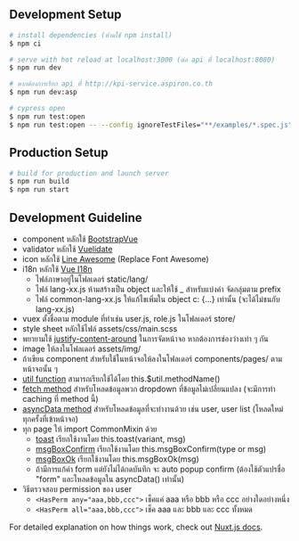 ## Development Setup

```bash
# install dependencies (ห้ามใช้ npm install)
$ npm ci

# serve with hot reload at localhost:3000 (ต่อ api ที่ localhost:8080)
$ npm run dev

# หากต้องการเรียก api ที่ http://kpi-service.aspiron.co.th
$ npm run dev:asp

# cypress open
$ npm run test:open
$ npm run test:open -- --config ignoreTestFiles="**/examples/*.spec.js"
```

## Production Setup

```bash
# build for production and launch server
$ npm run build
$ npm run start
```

## Development Guideline
- component หลักใช้ [BootstrapVue](https://bootstrap-vue.org/)
- validator หลักใช้ [Vuelidate](https://vuelidate.js.org/)
- icon หลักใช้ [Line Awesome](https://icons8.com/line-awesome) (Replace Font Awesome)
- i18n หลักใช้ [Vue I18n](https://kazupon.github.io/vue-i18n/)
  - ไฟล์ภาษาอยู่ในโฟลเดอร์ static/lang/
  - ไฟล์ lang-xx.js ห้ามสร้างเป็น object และให้ใช้ _ สำหรับแบ่งคำ จัดกลุ่มตาม prefix
  - ไฟล์ common-lang-xx.js ให้แก้ไขเพิ่มใน object c: {...} เท่านั้น (จะได้ไม่ชนกับ lang-xx.js)
- vuex ตั้งชื่อตาม module ที่ทำเช่น user.js, role.js ในโฟลเดอร์ store/
- style sheet หลักใช้ไฟล์ assets/css/main.scss
- พยายามใช้ [justify-content-around](https://getbootstrap.com/docs/4.5/utilities/flex/#justify-content) ในการจัดหน้าจอ หากต้องการช่องว่างเท่า ๆ กัน
- image ให้ลงในโฟลเดอร์ assets/img/
- ถ้าเขียน component สำหรับใช้ในหน้าจอให้ลงในโฟลเดอร์ components/pages/ ตามหน้าจอนั้น ๆ
- [util function](plugins/util.js) สามารถเรียกใช้ได้โดย this.$util.methodName()
- [fetch method](https://nuxtjs.org/api/pages-fetch/) สำหรับโหลดข้อมูลพวก dropdown ที่ข้อมูลไม่เปลี่ยนแปลง (จะมีการทำ caching ที่ method นี้)
- [asyncData method](https://nuxtjs.org/guide/async-data/) สำหรับโหลดข้อมูลที่จะทำงานด้วย เช่น user, user list (โหลดใหม่ทุกครั้งที่เข้าหน้าจอ)
- ทุก page ให้ import CommonMixin ด้วย
  - [toast](https://bootstrap-vue.org/docs/components/toast#toasts) เรียกใช้งานโดย this.toast(variant, msg)
  - [msgBoxConfirm](https://bootstrap-vue.org/docs/components/modal#modal-message-boxes) เรียกใช้งานโดย this.msgBoxConfirm(type or msg)
  - [msgBoxOk](https://bootstrap-vue.org/docs/components/modal#modal-message-boxes) เรียกใช้งานโดย this.msgBoxOk(msg)
  - ถ้ามีการแก้ค่า form แต่ยังไม่ได้กดบันทึก จะ auto popup confirm (ต้องใช้ตัวแปรชื่อ "form" และโหลดข้อมูลใน asyncData() เท่านั้น)
- วิธีตรวจสอบ permission ของ user
  - `<HasPerm any="aaa,bbb,ccc">` เช็คแค่ aaa หรือ bbb หรือ ccc อย่างใดอย่างหนึ่ง
  - `<HasPerm all="aaa,bbb,ccc">` เช็ค aaa และ bbb และ ccc ทั้งหมด



For detailed explanation on how things work, check out [Nuxt.js docs](https://nuxtjs.org).
